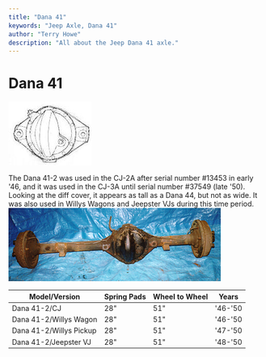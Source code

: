 ```yaml
---
title: "Dana 41"
keywords: "Jeep Axle, Dana 41"
author: "Terry Howe"
description: "All about the Jeep Dana 41 axle."
---
```

# Dana 41

![Dana 41 diff cover](../../img/axle/bwd41.jpg "Dana 41 diff cover")

The Dana 41-2 was used in the CJ-2A after serial number #13453 in early '46, and it was used in the CJ-3A until serial number #37549 (late '50). Looking at the diff cover, it appears as tall as a Dana 44, but not as wide. It was also used in Willys Wagons and Jeepster VJs during this time period. ![Dana 41 '46-'50 CJ](../../img/axle/d41.jpg "Dana 41 '46-'50 CJ")

| Model/Version           | Spring Pads | Wheel to Wheel | Years   |
|-------------------------|-------------|----------------|---------|
| Dana 41-2/CJ            | 28"         | 51"            | '46-'50 |
| Dana 41-2/Willys Wagon  | 28"         | 51"            | '46-'50 |
| Dana 41-2/Willys Pickup | 28"         | 51"            | '47-'50 |
| Dana 41-2/Jeepster VJ   | 28"         | 51"            | '48-'50 |
